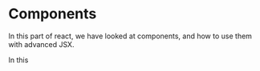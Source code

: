 # Components

In this part of react, we have looked at components, and how to use them with advanced JSX.

In this 